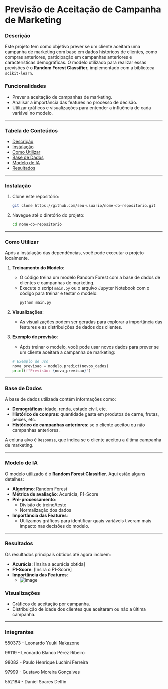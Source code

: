 # Previsão de Aceitação de Campanha de Marketing

### Descrição

Este projeto tem como objetivo prever se um cliente aceitará uma campanha de marketing com base em dados históricos de clientes, como compras anteriores, participação em campanhas anteriores e características demográficas. O modelo utilizado para realizar essas previsões é o **Random Forest Classifier**, implementado com a biblioteca `scikit-learn`.

### Funcionalidades

- Prever a aceitação de campanhas de marketing.
- Analisar a importância das features no processo de decisão.
- Utilizar gráficos e visualizações para entender a influência de cada variável no modelo.

---

### Tabela de Conteúdos

- [Descrição](#descrição)
- [Instalação](#instalação)
- [Como Utilizar](#como-utilizar)
- [Base de Dados](#base-de-dados)
- [Modelo de IA](#modelo-de-ia)
- [Resultados](#resultados)

---

### Instalação

1. Clone este repositório:
    ```bash
    git clone https://github.com/seu-usuario/nome-do-repositorio.git
    ```
2. Navegue até o diretório do projeto:
    ```bash
    cd nome-do-repositorio
    ```

---

### Como Utilizar

Após a instalação das dependências, você pode executar o projeto localmente. 

1. **Treinamento do Modelo**:
    - O código treina um modelo Random Forest com a base de dados de clientes e campanhas de marketing. 
    - Execute o script `main.py` ou o arquivo Jupyter Notebook com o código para treinar e testar o modelo:
      ```bash
      python main.py
      ```

2. **Visualizações**:
    - As visualizações podem ser geradas para explorar a importância das features e as distribuições de dados dos clientes.

3. **Exemplo de previsão**:
    - Após treinar o modelo, você pode usar novos dados para prever se um cliente aceitará a campanha de marketing:
    ```python
    # Exemplo de uso
    nova_previsao = modelo.predict(novos_dados)
    print(f"Previsão: {nova_previsao}")
    ```

---

### Base de Dados

A base de dados utilizada contém informações como:

- **Demográficas**: idade, renda, estado civil, etc.
- **Histórico de compras**: quantidade gasta em produtos de carne, frutas, peixes, etc.
- **Histórico de campanhas anteriores**: se o cliente aceitou ou não campanhas anteriores.

A coluna alvo é `Response`, que indica se o cliente aceitou a última campanha de marketing.

---

### Modelo de IA

O modelo utilizado é o **Random Forest Classifier**. Aqui estão alguns detalhes:

- **Algoritmo**: Random Forest
- **Métrica de avaliação**: Acurácia, F1-Score
- **Pré-processamento**:
    - Divisão de treino/teste
    - Normalização dos dados
- **Importância das Features**:
    - Utilizamos gráficos para identificar quais variáveis tiveram mais impacto nas decisões do modelo.

---

### Resultados

Os resultados principais obtidos até agora incluem:

- **Acurácia**: [Insira a acurácia obtida]
- **F1-Score**: [Insira o F1-Score]
- **Importância das Features**:
    - ![image](https://github.com/user-attachments/assets/634ff46c-2374-46f8-940b-7ef05fca458e)


### Visualizações

- Gráficos de aceitação por campanha.
- Distribuição de idade dos clientes que aceitaram ou não a última campanha.

---
### Integrantes
550373 - Leonardo Yuuki Nakazone

99119 - Leonardo Blanco Pérez Ribeiro

98082 - Paulo Henrique Luchini Ferreira

97999 - Gustavo Moreira Gonçalves

552184 - Daniel Soares Delfin

